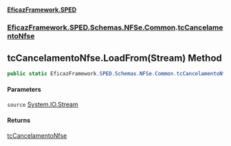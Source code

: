 #### [EficazFramework.SPED](EficazFrameworkSPED.md 'EficazFramework SPED')
### [EficazFramework.SPED.Schemas.NFSe.Common](EficazFramework.SPED.Schemas.NFSe.Common.md 'EficazFramework.SPED.Schemas.NFSe.Common').[tcCancelamentoNfse](EficazFramework.SPED.Schemas.NFSe.Common/tcCancelamentoNfse.md 'EficazFramework.SPED.Schemas.NFSe.Common.tcCancelamentoNfse')

## tcCancelamentoNfse.LoadFrom(Stream) Method

```csharp
public static EficazFramework.SPED.Schemas.NFSe.Common.tcCancelamentoNfse LoadFrom(System.IO.Stream source);
```
#### Parameters

<a name='EficazFramework.SPED.Schemas.NFSe.Common.tcCancelamentoNfse.LoadFrom(System.IO.Stream).source'></a>

`source` [System.IO.Stream](https://docs.microsoft.com/en-us/dotnet/api/System.IO.Stream 'System.IO.Stream')

#### Returns
[tcCancelamentoNfse](EficazFramework.SPED.Schemas.NFSe.Common/tcCancelamentoNfse.md 'EficazFramework.SPED.Schemas.NFSe.Common.tcCancelamentoNfse')